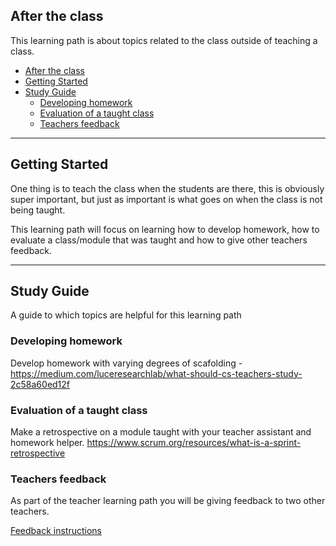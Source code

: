 ## After the class

This learning path is about topics related to the class outside of teaching a class.

- [After the class](#after-the-class)
- [Getting Started](#getting-started)
- [Study Guide](#study-guide)
  - [Developing homework](#developing-homework)
  - [Evaluation of a taught class](#evaluation-of-a-taught-class)
  - [Teachers feedback](#teachers-feedback)

---

## Getting Started

One thing is to teach the class when the students are there, this is obviously super important, but just as important is what goes on when the class is not being taught. 

This learning path will focus on learning how to develop homework, how to evaluate a class/module that was taught and how to give other teachers feedback. 

---

## Study Guide

A guide to which topics are helpful for this learning path


### Developing homework
Develop homework with varying degrees of scafolding - https://medium.com/luceresearchlab/what-should-cs-teachers-study-2c58a60ed12f


### Evaluation of a taught class
Make a retrospective on a module taught with your teacher assistant and homework helper. https://www.scrum.org/resources/what-is-a-sprint-retrospective

### Teachers feedback
As part of the teacher learning path you will be giving feedback to two other teachers.

[Feedback instructions](feedback.md)

